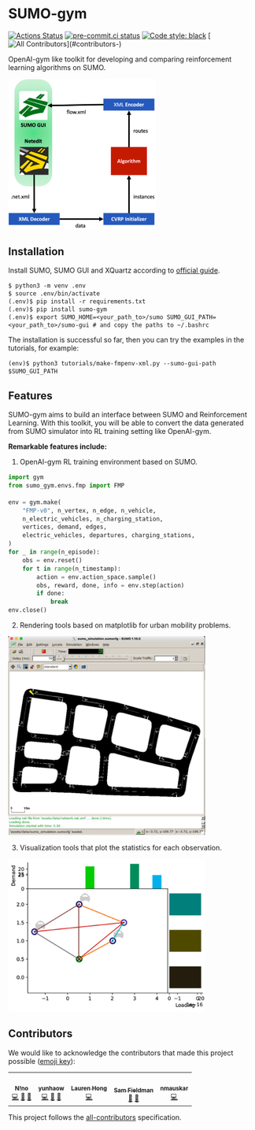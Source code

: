 # SUMO-gym

[![Actions Status][actions-badge]][actions-link]
[![pre-commit.ci status][pre-commit-badge]][pre-commit-link]
[![Code style: black][black-badge]][black-link]
[![All Contributors](https://img.shields.io/badge/all_contributors-5-orange.svg?)](#contributors-)

OpenAI-gym like toolkit for developing and comparing reinforcement learning algorithms on SUMO.

<img src="https://github.com/LovelyBuggies/sumo-gym/blob/main/assets/workflow.png?raw=true" width="300"/>


## Installation

Install SUMO, SUMO GUI and XQuartz according to [official guide](https://sumo.dlr.de/docs/Installing/index.html#macos).

```shell
$ python3 -m venv .env
$ source .env/bin/activate
(.env)$ pip install -r requirements.txt
(.env)$ pip install sumo-gym
(.env)$ export SUMO_HOME=<your_path_to>/sumo SUMO_GUI_PATH=<your_path_to>/sumo-gui # and copy the paths to ~/.bashrc
```

The installation is successful so far, then you can try the examples in the tutorials, for example:

```shell
(env)$ python3 tutorials/make-fmpenv-xml.py --sumo-gui-path $SUMO_GUI_PATH
```

## Features

SUMO-gym aims to build an interface between SUMO and Reinforcement Learning. With this toolkit, you will be able to convert the data generated from SUMO simulator into RL training setting like OpenAI-gym. 

**Remarkable features include:**

1. OpenAI-gym RL training environment based on SUMO.

```python
import gym
from sumo_gym.envs.fmp import FMP

env = gym.make(
    "FMP-v0", n_vertex, n_edge, n_vehicle, 
    n_electric_vehicles, n_charging_station, 
    vertices, demand, edges, 
    electric_vehicles, departures, charging_stations,
)
for _ in range(n_episode):
    obs = env.reset()
    for t in range(n_timestamp):
        action = env.action_space.sample()
        obs, reward, done, info = env.step(action)
        if done:
            break
env.close()
```

2. Rendering tools based on matplotlib for urban mobility problems.

<img src="https://github.com/LovelyBuggies/sumo-gym/blob/main/assets/sumo-demo.gif?raw=true" width="400"/>

3. Visualization tools that plot the statistics for each observation. 

<img src="https://github.com/LovelyBuggies/sumo-gym/blob/main/assets/obs.png?raw=true" width="400"/>

## Contributors

We would like to acknowledge the contributors that made this project possible ([emoji key](https://allcontributors.org/docs/en/emoji-key)):
<!-- ALL-CONTRIBUTORS-LIST:START - Do not remove or modify this section -->
<!-- prettier-ignore-start -->
<!-- markdownlint-disable -->
<table>
  <tr>
    <td align="center"><a href="https://github.com/LovelyBuggies"><img src="https://avatars.githubusercontent.com/u/29083689?v=4?s=80" width="80px;" alt=""/><br /><sub><b>N!no</b></sub></a><br /><a href="https://github.com/LovelyBuggies/sumo-gym/commits?author=LovelyBuggies" title="Code">💻</a> <a href="https://github.com/LovelyBuggies/sumo-gym/issues?q=author%3ALovelyBuggies" title="Bug reports">🐛</a> <a href="#ideas-LovelyBuggies" title="Ideas, Planning, & Feedback">🤔</a></td>
    <td align="center"><a href="https://www.linkedin.com/in/yunhao-wang-871364aa/"><img src="https://avatars.githubusercontent.com/u/18152628?v=4?s=80" width="80px;" alt=""/><br /><sub><b>yunhaow</b></sub></a><br /><a href="https://github.com/LovelyBuggies/sumo-gym/commits?author=wyunhao" title="Code">💻</a> <a href="https://github.com/LovelyBuggies/sumo-gym/issues?q=author%3Awyunhao" title="Bug reports">🐛</a> <a href="#ideas-wyunhao" title="Ideas, Planning, & Feedback">🤔</a></td>
    <td align="center"><a href="https://github.com/qqqube"><img src="https://avatars.githubusercontent.com/u/24397793?v=4?s=80" width="80px;" alt=""/><br /><sub><b>Lauren Hong</b></sub></a><br /><a href="https://github.com/LovelyBuggies/sumo-gym/commits?author=qqqube" title="Code">💻</a></td>
    <td align="center"><a href="https://github.com/AlwaysSearching"><img src="https://avatars.githubusercontent.com/u/53829883?v=4?s=80" width="80px;" alt=""/><br /><sub><b>Sam Fieldman</b></sub></a><br /><a href="https://github.com/LovelyBuggies/sumo-gym/issues?q=author%3AAlwaysSearching" title="Bug reports">🐛</a> <a href="#ideas-AlwaysSearching" title="Ideas, Planning, & Feedback">🤔</a></td>
    <td align="center"><a href="https://github.com/nmauskar"><img src="https://avatars.githubusercontent.com/u/6404257?v=4?s=80" width="80px;" alt=""/><br /><sub><b>nmauskar</b></sub></a><br /> <a href="https://github.com/LovelyBuggies/sumo-gym/commits?author=nmauskar" title="Code">💻</a></td>
  </tr>
</table>

<!-- markdownlint-restore -->
<!-- prettier-ignore-end -->

<!-- ALL-CONTRIBUTORS-LIST:END -->

This project follows the [all-contributors](https://github.com/all-contributors/all-contributors) specification.


[actions-badge]:            https://github.com/LovelyBuggies/sumo-gym/workflows/CI/badge.svg
[actions-link]:             https://github.com/LovelyBuggies/sumo-gym/actions
[black-badge]:              https://img.shields.io/badge/code%20style-black-000000.svg
[black-link]:               https://github.com/psf/black
[pre-commit-badge]:         https://results.pre-commit.ci/badge/github/LovelyBuggies/sumo-gym/main.svg
[pre-commit-link]:          https://results.pre-commit.ci/repo/github/LovelyBuggies/sumo-gym

